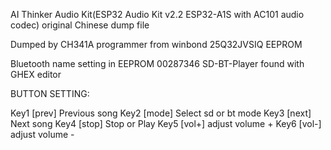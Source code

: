 AI Thinker Audio Kit(ESP32 Audio Kit v2.2  ESP32-A1S with AC101 audio codec) original Chinese dump file

Dumped by CH341A programmer from winbond 25Q32JVSIQ EEPROM

Bluetooth name setting in EEPROM
00287346   SD-BT-Player found with GHEX editor


BUTTON SETTING:

Key1 [prev] Previous song
Key2 [mode] Select sd or bt mode
Key3 [next] Next song
Key4 [stop] Stop or Play
Key5 [vol+] adjust volume +
Key6 [vol-] adjust volume -
